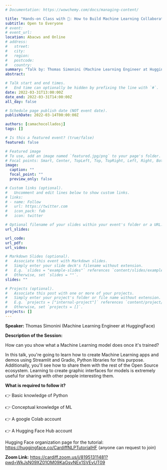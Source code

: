 ```yaml
---
# Documentation: https://wowchemy.com/docs/managing-content/

title: "Hands-on Class with 🤗: How to Build Machine Learning Collaboratively?"
subtitle: Open to Everyone
# event:
# event_url:
location: Abacws and Online
# address:
#   street:
#   city:
#   region:
#   postcode:
#   country:
summary: "Talk by: Thomas Simonini (Machine Learning Engineer at HuggingFace)"
abstract:

# Talk start and end times.
#   End time can optionally be hidden by prefixing the line with `#`.
date: 2022-03-31T13:00:00Z
date_end: 2022-03-31T14:00:00Z
all_day: false

# Schedule page publish date (NOT event date).
publishDate: 2022-03-14T00:00:00Z

authors: [camachocolladosj]
tags: []

# Is this a featured event? (true/false)
featured: false

# Featured image
# To use, add an image named `featured.jpg/png` to your page's folder. 
# Focal points: Smart, Center, TopLeft, Top, TopRight, Left, Right, BottomLeft, Bottom, BottomRight.
image:
  caption: ""
  focal_point: ""
  preview_only: false

# Custom links (optional).
#   Uncomment and edit lines below to show custom links.
# links:
# - name: Follow
#   url: https://twitter.com
#   icon_pack: fab
#   icon: twitter

# Optional filename of your slides within your event's folder or a URL.
url_slides:

url_code:
url_pdf:
url_video:

# Markdown Slides (optional).
#   Associate this event with Markdown slides.
#   Simply enter your slide deck's filename without extension.
#   E.g. `slides = "example-slides"` references `content/slides/example-slides.md`.
#   Otherwise, set `slides = ""`.
slides: ""

# Projects (optional).
#   Associate this post with one or more of your projects.
#   Simply enter your project's folder or file name without extension.
#   E.g. `projects = ["internal-project"]` references `content/project/deep-learning/index.md`.
#   Otherwise, set `projects = []`.
projects: []
---
```


**Speaker:** Thomas Simonini (Machine Learning Engineer at HuggingFace)

**Description of the Session:**

How can you show what a Machine Learning model does once it's trained? 

In this talk, you're going to learn how to create Machine Learning apps and demos using Streamlit and Gradio, Python libraries for this purpose. Additionally, you'll see how to share them with the rest of the Open Source ecosystem. Learning to create graphic interfaces for models is extremely useful for sharing with other people interesting them.

**What is required to follow it?**

👉 Basic knowledge of Python

👉 Conceptual knowledge of ML

👉 A google Colab account

👉 A Hugging Face Hub account

Hugging Face organization page for the tutorial: https://huggingface.co/CardiffNLPTutorialHF (anyone can request to join)

**Zoom Link:** https://cardiff.zoom.us/j/81951311481?pwd=WkJsN09XZ01OM09KaGsvNEx1SVEvUT09
